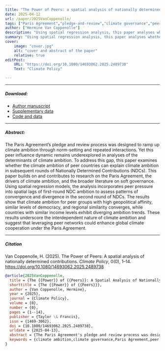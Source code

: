 ```yaml
---
title: "The Power of Peers: a spatial analysis of nationally determined contributions" 
date: 2025-04-12
url: /paper/2025VanCoppenolle/
tags: ["Paris Agreement","pledge-and-review","climate governance","peer groups","climate ambition","spatial regression"]
author: ["Hermine Van Coppenolle"]
description: "Using spatial regression analysis, this paper analyses whether countries' climate ambition levels are related to those of their peers." 
summary: "Using spatial regression analysis, this paper analyses whether countries' climate ambition levels are related to those of their peers. It finds that countries' ambition levels converge with that of countries with similar levels of democracy, geopolitical affinity, and region, whereas ambition levels diverge between peer groups based on level of development."
cover:
    image: "cover.jpg"
    alt: "cover and abstract of the paper"
    relative: true
editPost:
    URL: "https://doi.org/10.1080/14693062.2025.2489738"
    Text: "Climate Policy"

---
```


---

##### Download:

- [Author manuscript](AM_2025_VanCoppenolle.pdf)
- [Supplementary data](AM_SD_2025_VanCoppenolle.pdf)
- [Code and data](https://doi.org/10.5281/zenodo.12705494)

---

##### Abstract:

The Paris Agreement’s pledge and review process was designed to ramp up climate ambition through norm-setting and repeated interactions. Yet this peer influence dynamic remains underexplored in analyses of the determinants of climate ambition. To address this gap, this paper examines whether the climate ambition of peer countries can explain climate ambition in subsequent rounds of Nationally Determined Contributions (NDCs). This paper builds on and contributes to research on the Paris Agreement, the drivers of climate ambition, and the broader literature on soft governance. Using spatial regression models, the analysis incorporates peer pressure into spatial lags of first-round NDC ambition to assess patterns of convergence and divergence in the second round of NDCs. The results show that climate ambition for peer groups with high geopolitical affinity, similar levels of democracy, and regional similarity converges, while countries with similar income levels exhibit diverging ambition trends. These results underscore the interdependent nature of climate ambition and suggest that leveraging peer networks could enhance global climate cooperation under the Paris Agreement.

---

##### Citation

Van Coppenolle, H. (2025). The Power of Peers: A spatial analysis of nationally determined contributions. *Climate Policy*, 0(0), 1–14. https://doi.org/10.1080/14693062.2025.2489738

```BibTeX
@article{2025VanCoppenolle,
  title = {The {{Power}} of {{Peers}}: A Spatial Analysis of Nationally Determined Contributions},
  shorttitle = {The {{Power}} of {{Peers}}},
  author = {Van Coppenolle, Hermine},
  year = {2025},
  journal = {Climate Policy},
  volume = {0},
  number = {0},
  pages = {1--14},
  publisher = {Taylor \& Francis},
  issn = {1469-3062},
  doi = {10.1080/14693062.2025.2489738},
  urldate = {2025-04-13},
  abstract = {The Paris Agreement's pledge and review process was designed to ramp up climate ambition through norm-setting and repeated interactions. Yet this peer influence dynamic remains underexplored in analyses of the determinants of climate ambition. To address this gap, this paper examines whether the climate ambition of peer countries can explain climate ambition in subsequent rounds of Nationally Determined Contributions (NDCs). This paper builds on and contributes to research on the Paris Agreement, the drivers of climate ambition, and the broader literature on soft governance. Using spatial regression models, the analysis incorporates peer pressure into spatial lags of first-round NDC ambition to assess patterns of convergence and divergence in the second round of NDCs. The results show that climate ambition for peer groups with high geopolitical affinity, similar levels of democracy, and regional similarity converges, while countries with similar income levels exhibit diverging ambition trends. These results underscore the interdependent nature of climate ambition and suggest that leveraging peer networks could enhance global climate cooperation under the Paris Agreement. Although NDC formulation is a national matter, climate ambition is found to be interdependent across countries. It is therefore relevant to take this interdependence into account, yet this has thus far been underexplored. There is no peer relationship between multilateral interaction or participation in UNFCCC negotiation groups with climate ambition. It can therefore be helpful to strengthen or reconfigure the participatory regime surrounding the Paris Agreement to promote climate ambition among peers. Climate ambition is found to converge among peer countries based on democracy levels, regional location, and voting patterns in the United Nations General Assembly. Starting new or strengthening ongoing cooperation initiatives among these peer groups may be beneficial for raising climate ambition.},
  keywords = {climate ambition,climate governance,Paris Agreement,peer groups,pledge and review,spatial regression}
}


```
